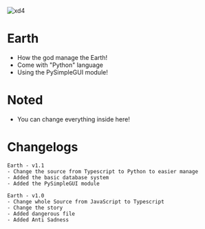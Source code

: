 ![xd4](https://encrypted-tbn0.gstatic.com/images?q=tbn:ANd9GcSdTLk-XM8pxRqL4BxtkxTs9M5cQcfqFFVCZQ&usqp=CAU)


# Earth
- How the god manage the Earth!
- Come with "Python" language
- Using the PySimpleGUI module!
# Noted
- You can change everything inside here!
# Changelogs
```
Earth - v1.1
- Change the source from Typescript to Python to easier manage
- Added the basic database system
- Added the PySimpleGUI module
```
```
Earth - v1.0
- Change whole Source from JavaScript to Typescript
- Change the story
- Added dangerous file
- Added Anti Sadness
```
